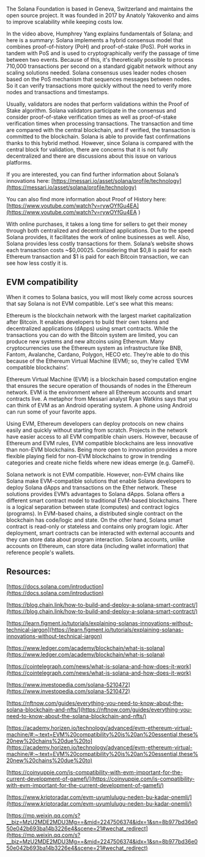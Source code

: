 The Solana Foundation is based in Geneva, Switzerland and maintains the open source project. It was founded in 2017 by Anatoly Yakovenko and aims to improve scalability while keeping costs low. 

In the video above, Humphrey Yang explains fundamentals of Solana; and here is a summary:
Solana implements a hybrid consensus model that combines proof-of-history (PoH) and proof-of-stake (PoS). PoH works in tandem with PoS and is used to cryptographically verify the passage of time between two events. Because of this, it's theoretically possible to process 710,000 transactions per second on a standard gigabit network without any scaling solutions needed. Solana consensus uses leader nodes chosen based on the PoS mechanism that sequences messages between nodes. So it can verify transactions more quickly without the need to verify more nodes and transactions and timestamps.

Usually, validators are nodes that perform validations within the Proof of Stake algorithm. Solana validators participate in the consensus and consider proof-of-stake verification times as well as proof-of-stake verification times when processing transactions. The transaction and time are compared with the central blockchain, and if verified, the transaction is committed to the blockchain. Solana is able to provide fast confirmations thanks to this hybrid method. However, since Solana is compared with the central block for validation, there are concerns that it is not fully decentralized and there are discussions about this issue on various platforms.

If you are interested, you can find further information about Solana’s innovations here: 
[https://messari.io/asset/solana/profile/technology](https://messari.io/asset/solana/profile/technology)

You can also find more information about Proof of History here:
[https://www.youtube.com/watch?v=rywOYfGu4EA](https://www.youtube.com/watch?v=rywOYfGu4EA ) 

With online purchases, it takes a long time for sellers to get their money through both centralized and decentralized applications. Due to the speed Solana provides, it facilitates the work of online businesses as well. Also, Solana provides less costly transactions for them. Solana’s website shows each transaction costs ~$0,00025. Considering that $0,8 is paid for each Ethereum transaction and $1 is paid for each Bitcoin transaction, we can see how less costly it is.

## EVM compatibility 
When it comes to Solana basics, you will most likely come across sources that say Solana is not EVM compatible. Let's see what this means:

Ethereum is the blockchain network with the largest market capitalization after Bitcoin. It enables developers to build their own tokens and decentralized applications (dApps) using smart contracts. While the transactions you can do with the Bitcoin system are limited, you can produce new systems and new altcoins using Ethereum. Many cryptocurrencies use the Ethereum system as infrastructure like BNB, Fantom, Avalanche, Cardano, Polygon, HECO etc. They’re able to do this because of the Ethereum Virtual Machine (EVM); so, they’re called ‘EVM compatible blockchains’.

Ethereum Virtual Machine (EVM) is a blockchain based computation engine that ensures the secure operation of thousands of nodes in the Ethereum network. EVM is the environment where all Ethereum accounts and smart contracts live. A metaphor from Messari analyst Ryan Watkins says that you can think of EVM as an Android operating system. A phone using Android can run some of your favorite apps.

Using EVM, Ethereum developers can deploy protocols on new chains easily and quickly without starting from scratch. Projects in the network have easier access to all EVM compatible chain users. However, because of Ethereum and EVM rules, EVM compatible blockchains are less innovative than non-EVM blockchains. Being more open to innovation provides a more flexible playing field for non-EVM blockchains to grow in trending categories and create niche fields where new ideas emerge (e.g. GameFi).

Solana network is not EVM compatible. However, non-EVM chains like Solana make EVM-compatible solutions that enable Solana developers to deploy Solana dApps and transactions on the Ether network. These solutions provides EVM’s advantages to Solana dApps.
Solana offers a different smart contract model to traditional EVM-based blockchains. There is a logical separation between state (computes) and contract logics (programs). In EVM-based chains, a distributed single contract on the blockchain has code/logic and state. On the other hand, Solana smart contract is read-only or stateless and contains only program logic. After deployment, smart contracts can be interacted with external accounts and they can store data about program interaction. Solana accounts, unlike accounts on Ethereum, can store data (including wallet information) that reference people's wallets. 

## Resources:
[https://docs.solana.com/introduction](https://docs.solana.com/introduction) 

[https://blog.chain.link/how-to-build-and-deploy-a-solana-smart-contract/](https://blog.chain.link/how-to-build-and-deploy-a-solana-smart-contract/) 

[https://learn.figment.io/tutorials/explaining-solanas-innovations-without-technical-jargon](https://learn.figment.io/tutorials/explaining-solanas-innovations-without-technical-jargon) 

[https://www.ledger.com/academy/blockchain/what-is-solana](https://www.ledger.com/academy/blockchain/what-is-solana)

[https://cointelegraph.com/news/what-is-solana-and-how-does-it-work](https://cointelegraph.com/news/what-is-solana-and-how-does-it-work)

[https://www.investopedia.com/solana-5210472](https://www.investopedia.com/solana-5210472)

[https://nftnow.com/guides/everything-you-need-to-know-about-the-solana-blockchain-and-nfts/](https://nftnow.com/guides/everything-you-need-to-know-about-the-solana-blockchain-and-nfts/)

[https://academy.horizen.io/technology/advanced/evm-ethereum-virtual-machine/#:~:text=EVM%20compatibility%20is%20an%20essential,these%20new%20chains%20due%20to](https://academy.horizen.io/technology/advanced/evm-ethereum-virtual-machine/#:~:text=EVM%20compatibility%20is%20an%20essential,these%20new%20chains%20due%20to)

[https://coinyuppie.com/is-compatibility-with-evm-important-for-the-current-development-of-gamefi/](https://coinyuppie.com/is-compatibility-with-evm-important-for-the-current-development-of-gamefi/)

[https://www.kriptoradar.com/evm-uyumlulugu-neden-bu-kadar-onemli/](https://www.kriptoradar.com/evm-uyumlulugu-neden-bu-kadar-onemli/)

[https://mp.weixin.qq.com/s?__biz=MzU2MDE2MDU3Mg==&mid=2247506374&idx=1&sn=8b977bd36e050e042b693ba14b3226e4&scene=21#wechat_redirect](https://mp.weixin.qq.com/s?__biz=MzU2MDE2MDU3Mg==&mid=2247506374&idx=1&sn=8b977bd36e050e042b693ba14b3226e4&scene=21#wechat_redirect)
